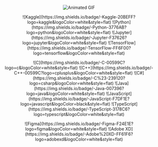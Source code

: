 <p align="center">
  <img src="https://github.com/user-attachments/assets/208fc571-7ef0-4214-8995-d2c9de519ea4" alt="Animated GIF" />
</p>

<p align="center">
  ![Kaggle](https://img.shields.io/badge/-Kaggle-20BEFF?logo=kaggle&logoColor=white&style=flat)
  ![Python](https://img.shields.io/badge/-Python-3776AB?logo=python&logoColor=white&style=flat)
  ![Jupyter](https://img.shields.io/badge/-Jupyter-F37626?logo=jupyter&logoColor=white&style=flat)
  ![TensorFlow](https://img.shields.io/badge/-TensorFlow-FF6F00?logo=tensorflow&logoColor=white&style=flat)
</p>

<p align="center">
  ![C](https://img.shields.io/badge/-C-00599C?logo=c&logoColor=white&style=flat)
  ![C++](https://img.shields.io/badge/-C++-00599C?logo=cplusplus&logoColor=white&style=flat)
  ![C#](https://img.shields.io/badge/-C%23-239120?logo=csharp&logoColor=white&style=flat)
  ![Java](https://img.shields.io/badge/-Java-007396?logo=java&logoColor=white&style=flat)
  ![JavaScript](https://img.shields.io/badge/-JavaScript-F7DF1E?logo=javascript&logoColor=black&style=flat)
  ![TypeScript](https://img.shields.io/badge/-TypeScript-3178C6?logo=typescript&logoColor=white&style=flat)
</p>

<p align="center">
  ![Figma](https://img.shields.io/badge/-Figma-F24E1E?logo=figma&logoColor=white&style=flat)
  ![Adobe XD](https://img.shields.io/badge/-Adobe%20XD-FF61F6?logo=adobexd&logoColor=white&style=flat)
</p>
